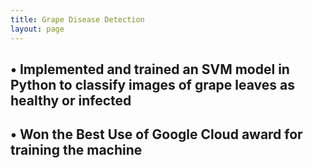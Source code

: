 ```yaml
---
title: Grape Disease Detection
layout: page
---
```



## • Implemented and trained an SVM model in Python to classify images of grape leaves as healthy or infected 

## • Won the Best Use of Google Cloud award for training the machine
